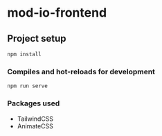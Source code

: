 # mod-io-frontend

## Project setup

```
npm install
```

### Compiles and hot-reloads for development

```
npm run serve
```

### Packages used

* TailwindCSS
* AnimateCSS
